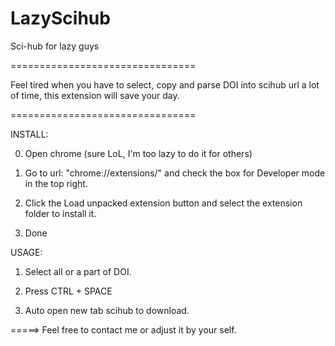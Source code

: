 # LazyScihub
Sci-hub for lazy guys

================================

Feel tired when you have to select, copy and parse DOI into scihub url a lot of time, this extension will save your day.

================================

INSTALL:

0. Open chrome (sure LoL, I'm too lazy to do it for others)

1. Go to url: "chrome://extensions/" and check the box for Developer mode in the top right.

2. Click the Load unpacked extension button and select the extension folder to install it.

3. Done

USAGE:

1. Select all or a part of DOI.

2. Press CTRL + SPACE 

3. Auto open new tab scihub to download.

=====> Feel free to contact me or adjust it by your self.
